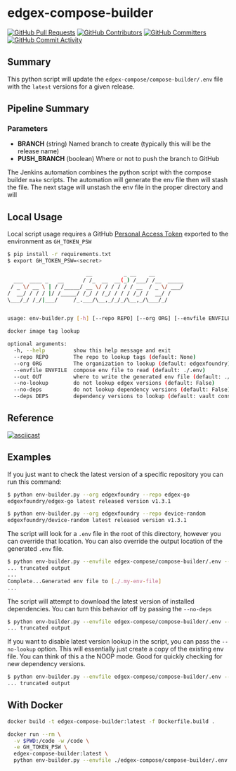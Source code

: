 # edgex-compose-builder

[![GitHub Pull Requests](https://img.shields.io/github/issues-pr-raw/edgexfoundry/cd-management)](https://github.com/edgexfoundry/cd-management/pulls) [![GitHub Contributors](https://img.shields.io/github/contributors/edgexfoundry/cd-management)](https://github.com/edgexfoundry/cd-management/contributors) [![GitHub Committers](https://img.shields.io/badge/team-committers-green)](https://github.com/orgs/edgexfoundry/teams/devops-core-team/members) [![GitHub Commit Activity](https://img.shields.io/github/commit-activity/m/edgexfoundry/cd-management)](https://github.com/edgexfoundry/cd-management/commits)

## Summary

This python script will update the `edgex-compose/compose-builder/.env` file with the `latest` versions for a given release.

## Pipeline Summary

### Parameters

* **BRANCH** (string) Named branch to create (typically this will be the release name)
* **PUSH_BRANCH** (boolean) Where or not to push the branch to GitHub

The Jenkins automation combines the python script with the compose builder `make` scripts. The automation will generate the env file then will stash the file. The next stage will unstash the env file in the proper directory and will

## Local Usage

Local script usage requires a GitHub [Personal Access Token](https://github.com/settings/tokens) exported to the environment as `GH_TOKEN_PSW`

```bash
$ pip install -r requirements.txt
$ export GH_TOKEN_PSW=<secret>

                         __          _ __    __
  ___  ____ _   __      / /_  __  __(_) /___/ /__  _____
 / _ \/ __ \ | / /_____/ __ \/ / / / / / __  / _ \/ ___/
/  __/ / / / |/ /_____/ /_/ / /_/ / / / /_/ /  __/ /
\___/_/ /_/|___/     /_.___/\__,_/_/_/\__,_/\___/_/


usage: env-builder.py [-h] [--repo REPO] [--org ORG] [--envfile ENVFILE] [--out OUT] [--no-lookup] [--no-deps] [--deps DEPS]

docker image tag lookup

optional arguments:
  -h, --help         show this help message and exit
  --repo REPO        The repo to lookup tags (default: None)
  --org ORG          The organization to lookup (default: edgexfoundry)
  --envfile ENVFILE  compose env file to read (default: ./.env)
  --out OUT          where to write the generated env file (default: ./.env.new)
  --no-lookup        do not lookup edgex versions (default: False)
  --no-deps          do not lookup dependency versions (default: False)
  --deps DEPS        dependency versions to lookup (default: vault consul redis kong kuiper mosquitto)
```

## Reference

[![asciicast](https://asciinema.org/a/a118Tao1I65u8EtM4yRxWKYOy.svg)](https://asciinema.org/a/a118Tao1I65u8EtM4yRxWKYOy)

## Examples

If you just want to check the latest version of a specific repository you can run this command:

```bash
$ python env-builder.py --org edgexfoundry --repo edgex-go
edgexfoundry/edgex-go latest released version v1.3.1

$ python env-builder.py --org edgexfoundry --repo device-random
edgexfoundry/device-random latest released version v1.3.1
```

The script will look for a `.env` file in the root of this directory, however you can override that location. You can also override the output location of the generated `.env` file.

```bash
$ python env-builder.py --envfile edgex-compose/compose-builder/.env --out ./.my-env-file
... truncated output
...
Complete...Generated env file to [./.my-env-file]
...
```

The script will attempt to download the latest version of installed dependencies. You can turn this behavior off by passing the `--no-deps`

```bash
$ python env-builder.py --envfile edgex-compose/compose-builder/.env --no-deps
... truncated output
```

If you want to disable latest version lookup in the script, you can pass the `--no-lookup` option. This will essentially just create a copy of the existing env file. You can think of this a the NOOP mode. Good for quickly checking for new dependency versions.

```bash
$ python env-builder.py --envfile edgex-compose/compose-builder/.env --no-lookup
... truncated output
```

## With Docker

```bash
docker build -t edgex-compose-builder:latest -f Dockerfile.build .

docker run --rm \
  -v $PWD:/code -w /code \
  -e GH_TOKEN_PSW \
  edgex-compose-builder:latest \
  python env-builder.py --envfile ./edgex-compose/compose-builder/.env
```
